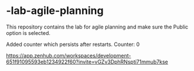 # -lab-agile-planning
This repository contains the lab for agile planning and make sure the Public option is selected.

Added counter which persists after restarts.
Counter: 0


https://app.zenhub.com/workspaces/development-651f91095593eb1234922f60?invite=vGZv3DphRNspti71mmub7kse
